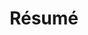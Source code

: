 ---
layout: page
title: Résumé
# importance: 5
permalink: resume/
redirect_from: /resume
redirect_to: /assets/pdf/Resume_Neel_Jain.pdf
nav: true
---